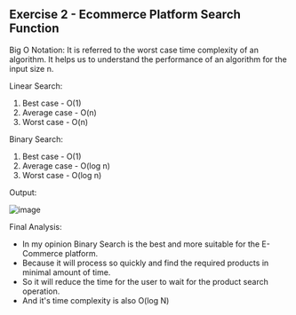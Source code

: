 ## Exercise 2 - Ecommerce Platform Search Function

Big O Notation:
  It is referred to the worst case time complexity of an algorithm. It helps us to understand the performance of an algorithm for the input size n.
  
Linear Search:
1. Best case - O(1)
2. Average case - O(n)
3. Worst case - O(n)

Binary Search:
1. Best case - O(1)
2. Average case - O(log n)
3. Worst case - O(log n)

Output:

![image](https://github.com/user-attachments/assets/f4efa648-f2c2-40fc-83b7-1e132885e210)

Final Analysis:
* In my opinion Binary Search is the best and more suitable for the E-Commerce platform.
* Because it will process so quickly and find the required products in minimal amount of time.
* So it will reduce the time for the user to wait for the product search operation.
* And it's time complexity is also O(log N)
